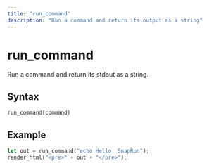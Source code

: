 ```yaml
---
title: "run_command"
description: "Run a command and return its output as a string"
---
```


# run_command

Run a command and return its stdout as a string.

## Syntax

```rust
run_command(command)
```

## Example

```rust
let out = run_command("echo Hello, SnapRun");
render_html("<pre>" + out + "</pre>");
```
